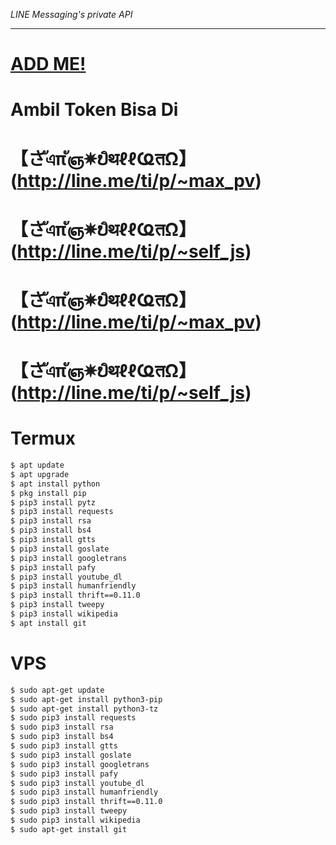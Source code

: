 *LINE Messaging's private API*

----
# [ADD ME!](http://line.me/ti/p/~max_pv)
# Ambil Token Bisa Di
# 【さัএπัஞ✵ບิथℓℓҨतΩ】(http://line.me/ti/p/~max_pv)
# 【さัএπัஞ✵ບิथℓℓҨतΩ】(http://line.me/ti/p/~self_js)
# 【さัএπัஞ✵ບิथℓℓҨतΩ】(http://line.me/ti/p/~max_pv)
# 【さัএπัஞ✵ບิथℓℓҨतΩ】(http://line.me/ti/p/~self_js)

# Termux

```sh
$ apt update
$ apt upgrade
$ apt install python
$ pkg install pip
$ pip3 install pytz
$ pip3 install requests
$ pip3 install rsa
$ pip3 install bs4
$ pip3 install gtts 
$ pip3 install goslate
$ pip3 install googletrans
$ pip3 install pafy
$ pip3 install youtube_dl
$ pip3 install humanfriendly
$ pip3 install thrift==0.11.0
$ pip3 install tweepy
$ pip3 install wikipedia
$ apt install git
```

# VPS

```sh
$ sudo apt-get update
$ sudo apt-get install python3-pip
$ sudo apt-get install python3-tz
$ sudo pip3 install requests
$ sudo pip3 install rsa 
$ sudo pip3 install bs4 
$ sudo pip3 install gtts 
$ sudo pip3 install goslate
$ sudo pip3 install googletrans 
$ sudo pip3 install pafy 
$ sudo pip3 install youtube_dl 
$ sudo pip3 install humanfriendly
$ sudo pip3 install thrift==0.11.0
$ sudo pip3 install tweepy
$ sudo pip3 install wikipedia
$ sudo apt-get install git
```

